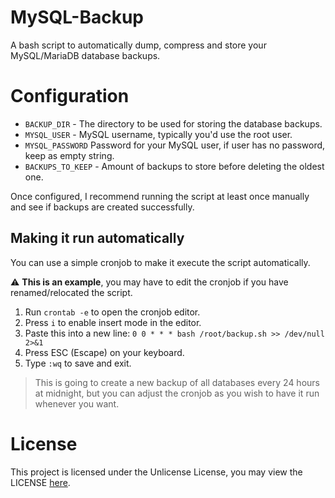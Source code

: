 # MySQL-Backup
A bash script to automatically dump, compress and store your MySQL/MariaDB database backups.

# Configuration
- `BACKUP_DIR` - The directory to be used for storing the database backups.
- `MYSQL_USER` - MySQL username, typically you'd use the root user.
- `MYSQL_PASSWORD` Password for your MySQL user, if user has no password, keep as empty string.
- `BACKUPS_TO_KEEP` - Amount of backups to store before deleting the oldest one.

Once configured, I recommend running the script at least once manually and see if backups are created successfully.

## Making it run automatically
You can use a simple cronjob to make it execute the script automatically.

⚠️ **This is an example**, you may have to edit the cronjob if you have renamed/relocated the script.

1. Run `crontab -e` to open the cronjob editor.
2. Press `i` to enable insert mode in the editor.
3. Paste this into a new line: `0 0 * * * bash /root/backup.sh >> /dev/null 2>&1`
4. Press ESC (Escape) on your keyboard.
5. Type `:wq` to save and exit.

> This is going to create a new backup of all databases every 24 hours at midnight, but you can adjust the cronjob as you wish to have it run whenever you want.

# License
This project is licensed under the Unlicense License, you may view the LICENSE [here](https://github.com/RealTriassic/MySQL-Backup/blob/main/LICENSE).
